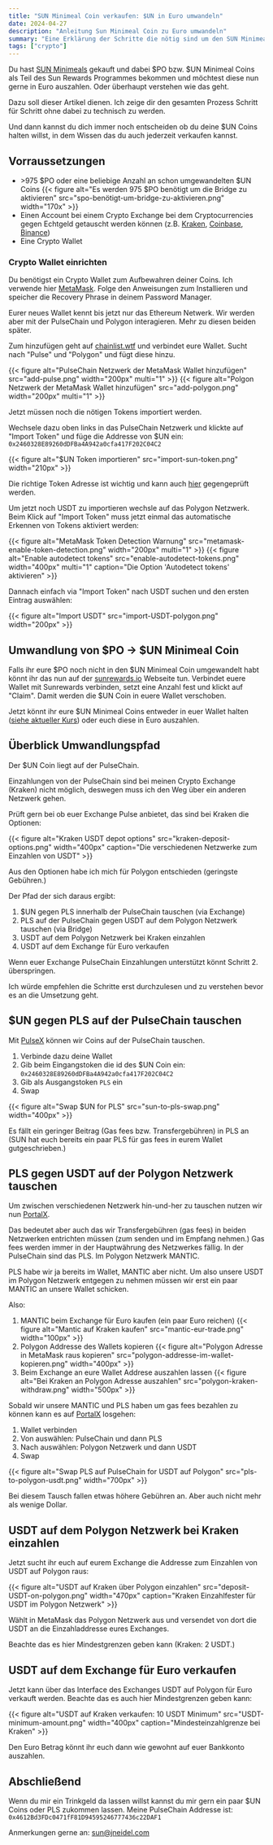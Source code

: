 ```yaml
---
title: "SUN Minimeal Coin verkaufen: $UN in Euro umwandeln"
date: 2024-04-27
description: "Anleitung Sun Minimeal Coin zu Euro umwandeln"
summary: "Eine Erklärung der Schritte die nötig sind um den SUN Minimeal Coin ($UN) zu verkaufen"
tags: ["crypto"]
---
```


Du hast [SUN Minimeals](https://www.minimeal.com) gekauft und dabei $PO bzw. $UN
Minimeal Coins als Teil des Sun Rewards Programmes bekommen und möchtest diese
nun gerne in Euro auszahlen. Oder überhaupt verstehen wie das geht.

Dazu soll dieser Artikel dienen.
Ich zeige dir den gesamten Prozess Schritt für Schritt ohne dabei zu technisch
zu werden.

Und dann kannst du dich immer noch entscheiden ob du deine $UN Coins halten
willst, in dem Wissen das du auch jederzeit verkaufen kannst.

## Vorraussetzungen

- \>975 $PO oder eine beliebige Anzahl an schon umgewandelten $UN Coins
  {{< figure alt="Es werden 975 $PO benötigt um die Bridge zu aktivieren" src="spo-benötigt-um-bridge-zu-aktivieren.png" width="170x" >}}
- Einen Account bei einem Crypto Exchange bei dem Cryptocurrencies gegen Echtgeld
getauscht werden können (z.B. [Kraken](https://www.kraken.com), [Coinbase](https://www.coinbase.com), [Binance](https://www.binance.com))
- Eine Crypto Wallet

### Crypto Wallet einrichten

Du benötigst ein Crypto Wallet zum Aufbewahren deiner Coins.
Ich verwende hier [MetaMask](https://metamask.io/download).
Folge den Anweisungen zum Installieren und speicher die Recovery Phrase in
deinem Password Manager.

Eurer neues Wallet kennt bis jetzt nur das Ethereum Netwerk. Wir werden aber mit
der PulseChain und Polygon interagieren. Mehr zu diesen beiden später.

Zum hinzufügen geht auf [chainlist.wtf](https://chainlist.wtf) und verbindet
eure Wallet. Sucht nach "Pulse" und "Polygon" und fügt diese hinzu.

{{< figure alt="PulseChain Netzwerk der MetaMask Wallet hinzufügen" src="add-pulse.png" width="200px" multi="1" >}}
{{< figure alt="Polgon Netzwerk der MetaMask Wallet hinzufügen" src="add-polygon.png" width="200px" multi="1" >}}

Jetzt müssen noch die nötigen Tokens importiert werden.

Wechsele dazu oben links in das PulseChain Netzwerk und klickte auf "Import
Token" und füge die Addresse von $UN ein: `0x2460328E89260dDFBa4A942a0cfa417F202C04C2`

{{< figure alt="$UN Token importieren" src="import-sun-token.png" width="210px" >}}

Die richtige Token Adresse ist wichtig und kann auch [hier](https://www.minimeal.com/dashboard/sun) gegengeprüft werden.

Um jetzt noch USDT zu importieren wechsle auf das Polygon Netzwerk.
Beim Klick auf "Import Token" muss jetzt einmal das automatische Erkennen von
Tokens aktiviert werden:

{{< figure alt="MetaMask Token Detection Warnung" src="metamask-enable-token-detection.png" width="200px" multi="1" >}}
{{< figure alt="Enable autodetect tokens" src="enable-autodetect-tokens.png" width="400px" multi="1" caption="Die Option 'Autodetect tokens' aktivieren" >}}

Dannach einfach via "Import Token" nach USDT suchen und den ersten Eintrag
auswählen:

{{< figure alt="Import USDT" src="import-USDT-polygon.png" width="200px" >}}

## Umwandlung von $PO -> $UN Minimeal Coin

Falls ihr eure $PO noch nicht in den $UN Minimeal Coin umgewandelt habt könnt
ihr das nun auf der [sunrewards.io](https://sunrewards.io/dashboard) Webseite
tun.
Verbindet euere Wallet mit Sunrewards verbinden, setzt eine Anzahl fest und
klickt auf "Claim". Damit werden die $UN Coin in euere Wallet verschoben.

Jetzt könnt ihr eure $UN Minimeal Coins entweder in euer Wallet halten
([siehe aktueller Kurs](https://www.dexview.com/pulse/0x2460328E89260dDFBa4A942a0cfa417F202C04C2))
oder euch diese in Euro auszahlen.

## Überblick Umwandlungspfad

Der $UN Coin liegt auf der PulseChain.

Einzahlungen von der PulseChain sind bei meinen Crypto Exchange (Kraken) nicht
möglich, deswegen muss ich den Weg über ein anderen Netzwerk gehen.

Prüft gern bei ob euer Exchange Pulse anbietet, das sind bei Kraken die
Optionen:

{{< figure alt="Kraken USDT depot options" src="kraken-deposit-options.png" width="400px" caption="Die verschiedenen Netzwerke zum Einzahlen von USDT" >}}

Aus den Optionen habe ich mich für Polygon entschieden (geringste Gebühren.)

Der Pfad der sich daraus ergibt:

1. $UN gegen PLS innerhalb der PulseChain tauschen (via Exchange)
2. PLS auf der PulseChain gegen USDT auf dem Polygon Netzwerk tauschen (via Bridge)
3. USDT auf dem Polygon Netzwerk bei Kraken einzahlen
4. USDT auf dem Exchange für Euro verkaufen

Wenn euer Exchange PulseChain Einzahlungen unterstützt könnt Schritt 2. überspringen.

Ich würde empfehlen die Schritte erst durchzulesen und zu verstehen bevor es an
die Umsetzung geht.

## $UN gegen PLS auf der PulseChain tauschen

Mit [PulseX](https://pulsex.pulsechainapp.com) können wir Coins auf der
PulseChain tauschen.

1. Verbinde dazu deine Wallet
2. Gib beim Eingangstoken die id des $UN Coin ein: `0x2460328E89260dDFBa4A942a0cfa417F202C04C2`
3. Gib als Ausgangstoken `PLS` ein
4. Swap

{{< figure alt="Swap $UN for PLS" src="sun-to-pls-swap.png" width="400px" >}}

Es fällt ein geringer Beitrag (Gas fees bzw. Transfergebühren) in PLS an (SUN
hat euch bereits ein paar PLS für gas fees in eurem Wallet gutgeschrieben.)

## PLS gegen USDT auf der Polygon Netzwerk tauschen

Um zwischen verschiedenen Netzwerk hin-und-her zu tauschen nutzen wir nun [PortalX](https://portalxswap.io).

Das bedeutet aber auch das wir Transfergebühren (gas fees) in beiden Netzwerken
entrichten müssen (zum senden und im Empfang nehmen.)
Gas fees werden immer in der Hauptwährung des Netzwerkes fällig.
In der PulseChain sind das PLS. Im Polygon Netzwerk MANTIC.

PLS habe wir ja bereits im Wallet, MANTIC aber nicht.
Um also unsere USDT im Polygon Netzwerk entgegen zu nehmen müssen wir erst ein
paar MANTIC an unsere Wallet schicken.

Also:
1. MANTIC beim Exchange für Euro kaufen (ein paar Euro reichen)
{{< figure alt="Mantic auf Kraken kaufen" src="mantic-eur-trade.png" width="100px" >}}
2. Polygon Addresse des Wallets kopieren
{{< figure alt="Polygon Adresse in MetaMask raus kopieren" src="polygon-addresse-im-wallet-kopieren.png" width="400px" >}}
3. Beim Exchange an eure Wallet Addrese auszahlen lassen
{{< figure alt="Bei Kraken an Polygon Adresse auszahlen" src="polygon-kraken-withdraw.png" width="500px" >}}

Sobald wir unsere MANTIC und PLS haben um gas fees bezahlen zu können kann es
auf [PortalX](https://portalxswap.io) losgehen:
1. Wallet verbinden
2. Von auswählen: PulseChain und dann PLS
3. Nach auswählen: Polygon Netzwerk und dann USDT
4. Swap

{{< figure alt="Swap PLS auf PulseChain for USDT auf Polygon" src="pls-to-polygon-usdt.png" width="700px" >}}

Bei diesem Tausch fallen etwas höhere Gebühren an.
Aber auch nicht mehr als wenige Dollar.

## USDT auf dem Polygon Netzwerk bei Kraken einzahlen

Jetzt sucht ihr euch auf eurem Exchange die Addresse zum Einzahlen von USDT auf
Polygon raus:

{{< figure alt="USDT auf Kraken über Polygon einzahlen" src="deposit-USDT-on-polygon.png" width="470px" caption="Kraken Einzahlfester für USDT im Polygon Netzwerk" >}}

Wählt in MetaMask das Polygon Netzwerk aus und versendet von dort die USDT an
die Einzahladdresse eures Exchanges.

Beachte das es hier Mindestgrenzen geben kann (Kraken: 2 USDT.)

## USDT auf dem Exchange für Euro verkaufen

Jetzt kann über das Interface des Exchanges USDT auf Polygon für Euro verkauft
werden. Beachte das es auch hier Mindestgrenzen geben kann:

{{< figure alt="USDT auf Kraken verkaufen: 10 USDT Minimum" src="USDT-minimum-amount.png" width="400px" caption="Mindesteinzahlgrenze bei Kraken" >}}

Den Euro Betrag könnt ihr euch dann wie gewohnt auf euer Bankkonto auszahlen.

## Abschließend

Wenn du mir ein Trinkgeld da lassen willst kannst du mir gern ein paar $UN Coins oder PLS
zukommen lassen. Meine PulseChain Addresse ist: `0x4612Bd3FDc0471fF81D94595246777436c22DAF1`

Anmerkungen gerne an: [sun@jneidel.com](mailto:sun@jneidel.com)
